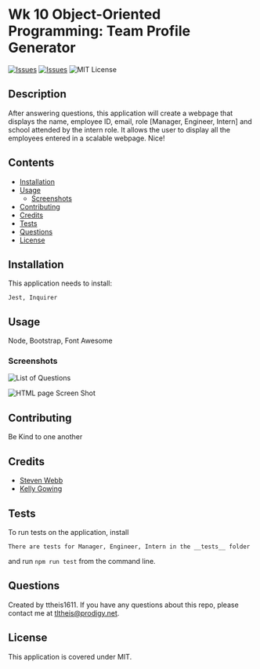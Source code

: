 # Wk 10 Object-Oriented Programming: Team Profile Generator
[![Issues](https://img.shields.io/github/issues/ttheis1611/TeamGeneratorWK10)](https://github.com/ttheis1611/TeamGeneratorWK10/issues) [![Issues](https://img.shields.io/github/contributors/ttheis1611/TeamGeneratorWK10)](https://github.com/ttheis1611/TeamGeneratorWK10/graphs/contributors) ![MIT License](https://img.shields.io/badge/license-MIT-blue)


## Description
After answering questions, this application will create a webpage that displays the name, employee ID, email, role [Manager, Engineer, Intern] and school attended by the intern role. It allows the user to display all the employees entered in a scalable webpage. Nice!

## Contents
* [Installation](#installation)
* [Usage](#usage)
   * [Screenshots](#screenshots)
* [Contributing](#contributing)
* [Credits](#credits)
* [Tests](#tests)
* [Questions](#questions)
* [License](#license)


## Installation
This application needs to install: 
```
Jest, Inquirer
```
  
## Usage
Node, Bootstrap, Font Awesome 
  
### Screenshots
![List of Questions](./src_template/Questions)
 
![HTML page Screen Shot](./src_template/TeamScreenShot)
 


## Contributing
Be Kind to one another
  
## Credits
* [Steven Webb](none)
* [Kelly Gowing](none)

  
## Tests
To run tests on the application, install
```
There are tests for Manager, Engineer, Intern in the __tests__ folder
```
and run `npm run test` from the command line.
  
## Questions
Created by ttheis1611. 
      If you have any questions about this repo, please contact me at tltheis@prodigy.net.
  
## License
This application is covered under MIT.
